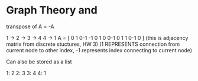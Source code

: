 # Graph Theory and

transpose of A = -A

1 -> 2 -> 3 -> 4
4 -> 1
A =
[
 0 1 0-1
-1 0 1 0
 0-1 0 1
 1 0-1 0
] (this is adjacency matrix from discrete stuctures, HW 3)
(1 REPRESENTS connection from current node to other index, -1 represents index connecting to current node)

Can also be stored as a list

1: 2
2: 3
3: 4
4: 1
